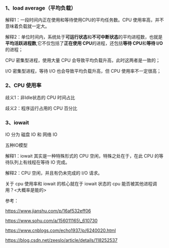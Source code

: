 ### 1、load average（平均负载）

解释1：一段时间内正在使用和等待使用CPU的平均任务数。CPU 使用率高，并不意味着负载就一定大。

解释2：单位时间内，系统处于**可运行状态**和**不可中断状态**的平均进程数，也就是**平均活跃进程数**,它不仅包括了**正在使用 CPU**的进程，还包括**等待 CPU**和**等待  I/O**的进程；

CPU 密集型进程，使用大量 CPU 会导致平均负载升高，此时这两者是一致的；

I/O 密集型进程，等待 I/O 也会导致平均负载升高，但 CPU 使用率不一定很高；

###  2、CPU 使用率

歧义1：非Idle状态的 CPU 时间占比

歧义2：程序运行占用的 CPU 百分比

### 3、iowait

IO 分为 磁盘 IO 和 网络 IO

五种IO模型

解释1：iowait 其实是一种特殊形式的 CPU 空闲，特殊之处在于，在此 CPU 的等待队列上有线程在等待 IO 完成。

解释2：CPU 空闲，并且有仍未完成的 I/O 请求。

关于 cpu 使用率和 iowait 的核心就在于 iowait 状态的 cpu 能否被其他进程调用？<大概率是能的>



参考：

https://www.jianshu.com/p/16af532eff06

https://www.sohu.com/a/156011165\_610730

https://www.cnblogs.com/echo1937/p/6240020.html

https://blog.csdn.net/zeeslo/article/details/118252537